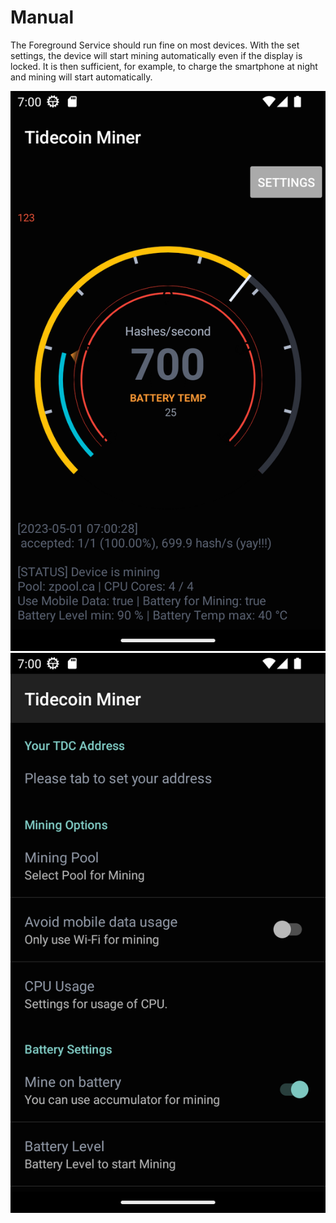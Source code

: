 # Manual

The Foreground Service should run fine on most devices.
With the set settings, the device will start mining automatically even if the display is locked.
It is then sufficient, for example, to charge the smartphone at night and mining will start automatically.


![Mining App](/img/1.png)
![Settings](/img/2.png)

